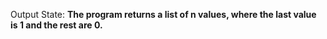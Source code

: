 Output State: **The program returns a list of n values, where the last value is 1 and the rest are 0.**